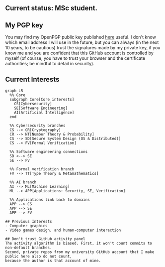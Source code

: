 ## Current status: MSc student.

## My PGP key
You may find my OpenPGP public key published [here](https://github.com/guanyuming-he/Openpgp-key) useful. 
I don't know which email address I will use in the future, but you can always (in the next 10 years, to be cautious) trust the signatures made by my private key,
if you know me and you are confident that this GitHub account is controlled by myself (of course, you have to trust your browser and the certificate authorities; be mindful to detail in security).

## Current Interests
```mermaid
graph LR
  %% Core
  subgraph Core[Core interests]
    CS[Cybersecurity]
    SE[Software Engineering]
    AI[Artificial Intelligence]
  end

  %% Cybersecurity branches
  CS --> CR[Cryptography]
  CR --> NT[Number Theory & Probability]
  CS --> SD[Secure System Design (OS & Distributed)]
  CS --> FV[Formal Verification]

  %% Software engineering connections
  SD <--> SE
  SE --> FV

  %% Formal verification branch
  FV --> TT[Type Theory & Metamathematics]

  %% AI branch
  AI --> ML[Machine Learning]
  ML --> APP[Applications: Security, SE, Verification]

  %% Applications link back to domains
  APP --> CS
  APP --> SE
  APP --> FV

## Previous Interests
- Computer graphics
- Video games design, and human-computer interaction

## Don't trust GitHub activity panel
The activity algorithm is biased. First, it won't count commits to non-default branches. 
Second, private repos from my university GitHub account that I make public here also do not count, 
because the author is that account of mine.
